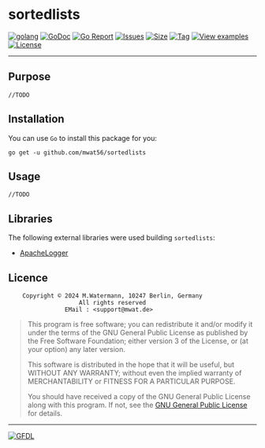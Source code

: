 # sortedlists

[![golang](https://img.shields.io/badge/Language-Go-green.svg)](https://golang.org/)
[![GoDoc](https://godoc.org/github.com/mwat56/sortedlists?status.svg)](https://godoc.org/github.com/mwat56/sortedlists)
[![Go Report](https://goreportcard.com/badge/github.com/mwat56/sortedlists)](https://goreportcard.com/report/github.com/mwat56/sortedlists)
[![Issues](https://img.shields.io/github/issues/mwat56/sortedlists.svg)](https://github.com/mwat56/sortedlists/issues?q=is%3Aopen+is%3Aissue)
[![Size](https://img.shields.io/github/repo-size/mwat56/sortedlists.svg)](https://github.com/mwat56/sortedlists/)
[![Tag](https://img.shields.io/github/tag/mwat56/sortedlists.svg)](https://github.com/mwat56/sortedlists/tags)
[![View examples](https://img.shields.io/badge/learn%20by-examples-0077b3.svg)](https://github.com/mwat56/sortedlists/blob/main/_demo/demo.go)
[![License](https://img.shields.io/github/mwat56/sortedlists.svg)](https://github.com/mwat56/sortedlists/blob/main/LICENSE)

----

## Purpose

    //TODO

## Installation

You can use `Go` to install this package for you:

    go get -u github.com/mwat56/sortedlists

## Usage

    //TODO

## Libraries

The following external libraries were used building `sortedlists`:

* [ApacheLogger](https://github.com/mwat56/apachelogger)

## Licence

        Copyright © 2024 M.Watermann, 10247 Berlin, Germany
                        All rights reserved
                    EMail : <support@mwat.de>

> This program is free software; you can redistribute it and/or modify it under the terms of the GNU General Public License as published by the Free Software Foundation; either version 3 of the License, or (at your option) any later version.
>
> This software is distributed in the hope that it will be useful, but WITHOUT ANY WARRANTY; without even the implied warranty of MERCHANTABILITY or FITNESS FOR A PARTICULAR PURPOSE.
>
> You should have received a copy of the GNU General Public License along with this program. If not, see the [GNU General Public License](http://www.gnu.org/licenses/gpl.html) for details.

----
[![GFDL](https://www.gnu.org/graphics/gfdl-logo-tiny.png)](http://www.gnu.org/copyleft/fdl.html)
